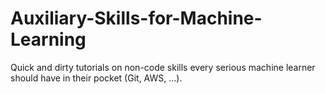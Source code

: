 # Auxiliary-Skills-for-Machine-Learning
Quick and dirty tutorials on non-code skills every serious machine learner should have in their pocket (Git, AWS, ...).
